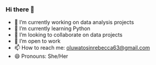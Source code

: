 ### Hi there 👋

- 🔭 I’m currently working on data analysis projects
- 🌱 I’m currently learning Python
- 👯 I’m looking to collaborate on data projects
- 🤔 I’m open to work 
- 📫 How to reach me: oluwatosinrebecca63@gmail.com
- 😄 Pronouns: She/Her

